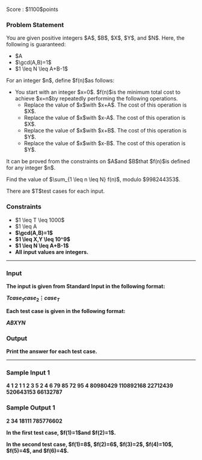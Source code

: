 
<div>

<span>

<span>

<p>
Score : $1100$points
</p>

<div>

<section>

### **Problem Statement**

<p>
You are given positive integers $A$, $B$, $X$, $Y$, and $N$.
Here, the following is guaranteed:
</p>

<ul>

<li>
$A<B$
</li>

<li>
$\gcd(A,B)=1$
</li>

<li>
$1 \leq N \leq A+B-1$
</li>

</ul>

<p>
For an integer $n$, define $f(n)$as follows:
</p>

<ul>

<li>
You start with an integer $x=0$. $f(n)$is the minimum total cost to achieve $x=n$by repeatedly performing the following operations.
<ul>

<li>
Replace the value of $x$with $x+A$. The cost of this operation is $X$.
</li>

<li>
Replace the value of $x$with $x-A$. The cost of this operation is $X$.
</li>

<li>
Replace the value of $x$with $x+B$. The cost of this operation is $Y$.
</li>

<li>
Replace the value of $x$with $x-B$. The cost of this operation is $Y$.
</li>

</ul>

</li>

</ul>

<p>
It can be proved from the constraints on $A$and $B$that $f(n)$is defined for any integer $n$.
</p>

<p>
Find the value of $\sum_{1 \leq n \leq N} f(n)$, modulo $998244353$.
</p>

<p>
There are $T$test cases for each input.
</p>

</section>

</div>

<div>

<section>

### **Constraints**

<ul>

<li>
$1 \leq T \leq 1000$
</li>

<li>
$1 \leq A<B \leq 10^9$
</li>

<li>
$\gcd(A,B)=1$
</li>

<li>
$1 \leq X,Y \leq 10^9$
</li>

<li>
$1 \leq N \leq A+B-1$
</li>

<li>
All input values are integers.
</li>

</ul>

</section>

</div>

---

<div>

<div>

<section>

### **Input**

<p>
The input is given from Standard Input in the following format:
</p>

<div>

$T$$case_1$$case_2$$\vdots$$case_T$
</div>

<p>
Each test case is given in the following format:
</p>

<div>

$A$$B$$X$$Y$$N$
</div>

</section>

</div>

<div>

<section>

### **Output**

<p>
Print the answer for each test case.
</p>

</section>

</div>

</div>

---

<div>

<section>

### **Sample Input 1**

<div>

4
1 2 1 1 2
3 5 2 4 6
79 85 72 95 4
80980429 110892168 22712439 520643153 66132787

</div>

</section>

</div>

<div>

<section>

### **Sample Output 1**

<div>

2
34
18111
785776602

</div>

<p>
In the first test case, $f(1)=1$and $f(2)=1$.
</p>

<p>
In the second test case, $f(1)=8$, $f(2)=6$, $f(3)=2$, $f(4)=10$, $f(5)=4$, and $f(6)=4$.
</p>

</section>

</div>

</span>

</span>

</div>
